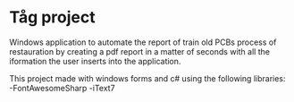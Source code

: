 # Tåg project

Windows application to automate the report of train old PCBs process of restauration by creating a pdf report in a matter of seconds with all the iformation the user inserts into the application.

This project made with windows forms and c# using the following libraries:
-FontAwesomeSharp
-iText7
